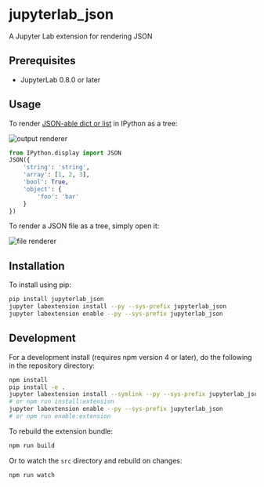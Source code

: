 # jupyterlab_json

A Jupyter Lab extension for rendering JSON

## Prerequisites

* JupyterLab 0.8.0 or later

## Usage

To render [JSON-able dict or list](https://ipython.org/ipython-doc/3/api/generated/IPython.display.html#IPython.display.JSON) in IPython as a tree:

![output renderer](http://g.recordit.co/QAsC7YULcY.gif)

```python
from IPython.display import JSON
JSON({
    'string': 'string',
    'array': [1, 2, 3],
    'bool': True,
    'object': {
        'foo': 'bar'
    }
})
```

To render a JSON file as a tree, simply open it:

![file renderer](http://g.recordit.co/cbf0xnQHKn.gif)

## Installation

To install using pip:

```bash
pip install jupyterlab_json
jupyter labextension install --py --sys-prefix jupyterlab_json
jupyter labextension enable --py --sys-prefix jupyterlab_json
```

## Development

For a development install (requires npm version 4 or later), do the following in the repository directory:

```bash
npm install
pip install -e .
jupyter labextension install --symlink --py --sys-prefix jupyterlab_json
# or npm run install:extension
jupyter labextension enable --py --sys-prefix jupyterlab_json
# or npm run enable:extension
```

To rebuild the extension bundle:

```bash
npm run build
```

Or to watch the `src` directory and rebuild on changes:

```bash
npm run watch
```
